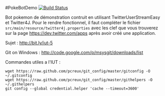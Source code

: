 #PokeBotDemo
[![Build Status](https://travis-ci.org/aprilangel/PokeBotDemo.png?branch=master)](https://travis-ci.org/aprilangel/PokeBotDemo/)

Bot pokemon de démonstration contruit en utilisant TwitterUserStreamEasy et Twitter4J. Pour le rendre fonctionnel,
il faut compléter le fichier `src/main/resource/twitter4j.properties` avec les clef que vous trouverez sur la page
https://dev.twitter.com/apps après avoir créé une application.

Sujet : http://bit.ly/iut-5

Git on Windows : http://code.google.com/p/msysgit/downloads/list

Commandes utiles a l'IUT :
```
wget https://raw.github.com/pcreux/git_config/master/gitconfig -O ~/.gitconfig
wget https://raw.github.com/pcreux/git_config/master/githelpers -O ~/.githelpers
git config --global credential.helper 'cache --timeout=3600'
```
